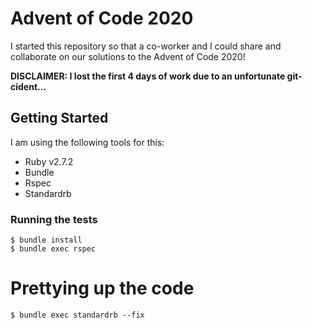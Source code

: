# Advent of Code 2020

I started this repository so that a co-worker and I could share and collaborate on our solutions to the Advent of Code 2020!

**DISCLAIMER: I lost the first 4 days of work due to an unfortunate git-cident...**

## Getting Started

I am using the following tools for this:

- Ruby v2.7.2
- Bundle
- Rspec
- Standardrb

### Running the tests

```
$ bundle install
$ bundle exec rspec
```

# Prettying up the code

```
$ bundle exec standardrb --fix
```
